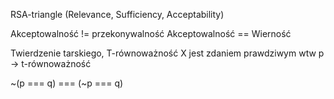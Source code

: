 RSA-triangle (Relevance, Sufficiency, Acceptability)

Akceptowalność != przekonywalność
Akceptowalność == Wierność


Twierdzenie tarskiego, T-równoważność
X jest zdaniem prawdziwym wtw p -> t-równoważność

~(p === q) === (~p === q)
